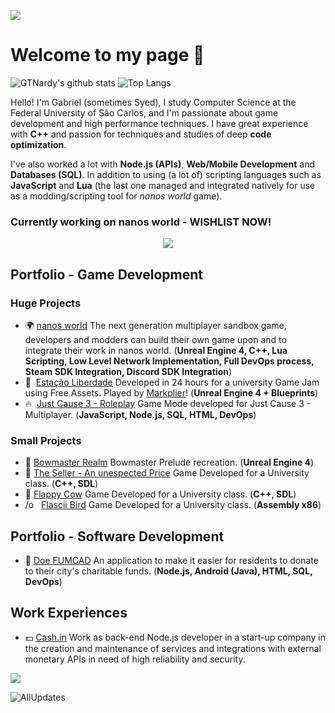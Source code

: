 ![](https://i.imgur.com/r5FN3Wp.png)

# Welcome to my page 👋

![GTNardy's github stats](https://github-readme-stats.vercel.app/api?username=gtnardy&show_icons=true&include_all_commits=true&theme=dark)
![Top Langs](https://github-readme-stats.vercel.app/api/top-langs/?username=gtnardy&layout=compact&theme=dark)

Hello! I'm Gabriel (sometimes Syed), I study Computer Science at the Federal University of São Carlos, and I'm passionate about game development and high performance techniques. I have great experience with **C++** and passion for techniques and studies of deep **code optimization**.

I've also worked a lot with **Node.js (APIs)**, **Web/Mobile Development** and **Databases (SQL)**. In addition to using (a lot of) scripting languages such as **JavaScript** and **Lua** (the last one managed and integrated natively for use as a modding/scripting tool for *nanos world* game).


### Currently working on **nanos world** - WISHLIST NOW!

<p align="center">
  <a href="https://store.steampowered.com/app/1841660/nanos_world/">
    <img src="https://user-images.githubusercontent.com/6226807/178711097-d3e3be2e-a909-4ba0-91b9-3a62d14a7664.png" />
  </a>
</p>

## Portfolio - Game Development

### Huge Projects

- 🌍 [nanos world](https://nanos.world) The next generation multiplayer sandbox game, developers and modders can build their own game upon and to integrate their work in nanos world. (**Unreal Engine 4, C++, Lua Scripting, Low Level Network Implementation, Full DevOps process, Steam SDK Integration, Discord SDK Integration**)
- 📱  [Estação Liberdade](https://gtnardy.itch.io/estacao-liberdade) Developed in 24 hours for a university Game Jam using Free Assets. Played by [Markplier](https://www.youtube.com/watch?v=043Fa0TJGdQ)! (**Unreal Engine 4 + Blueprints**)
- 🔥  [Just Cause 3 - Roleplay](https://github.com/gtnardy/justcause-3-roleplay) Game Mode developed for Just Cause 3 - Multiplayer. (**JavaScript, Node.js, SQL, HTML, DevOps**)

### Small Projects

- 🏹 [Bowmaster Realm](https://gtnardy.itch.io/bowmaster-realm) Bowmaster Prelude recreation. (**Unreal Engine 4**)
- 🍬 [The Seller - An unespected Price](https://gtnardy.itch.io/the-seller) Game Developed for a University class. (**C++, SDL**)
- 🐄 [Flappy Cow](https://gtnardy.itch.io/flappy-cow) Game Developed for a University class. (**C++, SDL**)
- /o   [Flascii Bird](https://github.com/gtnardy/flascii-bird) Game Developed for a University class. (**Assembly x86**)

## Portfolio - Software Development

- 🤲 [Doe FUMCAD](https://doefumcad.com) An application to make it easier for residents to donate to their city's charitable funds. (**Node.js, Android (Java), HTML, SQL, DevOps**)

## Work Experiences
- 💵 [Cash.in](https://www.cashin.com.br/) Work as back-end Node.js developer in a start-up company in the creation and maintenance of services and integrations with external monetary APIs in need of high reliability and security.

![](https://user-images.githubusercontent.com/6226807/120086179-1aba5f00-c0b4-11eb-98af-af8830c33d9f.png)

![AllUpdates](https://user-images.githubusercontent.com/6226807/121760395-e9ed1780-cb00-11eb-8aa4-952a37760ed2.png)
